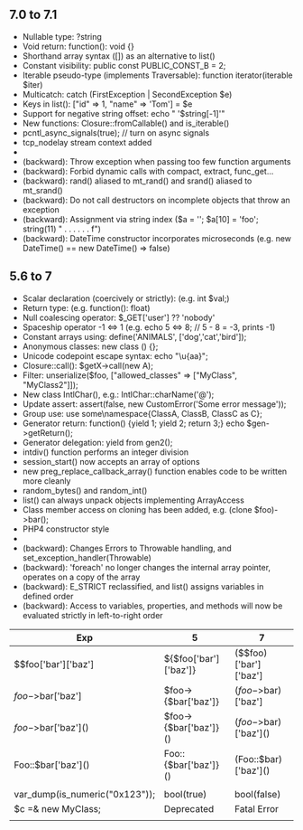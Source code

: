 ## 7.0 to 7.1
- Nullable type: ?string
- Void return: function(): void {}
- Shorthand array syntax ([]) as an alternative to list()
- Constant visibility: public const PUBLIC_CONST_B = 2;
- Iterable pseudo-type (implements Traversable): function iterator(iterable $iter)
- Multicatch: catch (FirstException | SecondException $e)
- Keys in list(): ["id" => 1, "name" => 'Tom'] = $e
- Support for negative string offset: echo " '$string[-1]'"
- New functions: Closure::fromCallable() and is_iterable()
- pcntl_async_signals(true); // turn on async signals
- tcp_nodelay stream context added
-
- (backward): Throw exception when passing too few function arguments
- (backward): Forbid dynamic calls with compact, extract, func_get...
- (backward): rand() aliased to mt_rand() and srand() aliased to mt_srand()
- (backward): Do not call destructors on incomplete objects that throw an exception 
- (backward): Assignment via string index ($a = ''; $a[10] = 'foo'; string(11) " . . . . . . f")
- (backward): DateTime constructor incorporates microseconds (e.g. new DateTime() == new DateTime() => false)

## 5.6 to 7
- Scalar declaration (coercively or strictly): (e.g. int $val;)
- Return type: (e.g. function(): float)
- Null coalescing operator: $_GET['user'] ?? 'nobody'
- Spaceship operator -1 <=> 1 (e.g. echo 5 <=> 8; // 5 - 8 = -3, prints -1)
- Constant arrays using: define('ANIMALS', ['dog','cat','bird']);
- Anonymous classes: new class () {};
- Unicode codepoint escape syntax: echo "\u{aa}";
- Closure::call(): $getX->call(new A);
- Filter: unserialize($foo, ["allowed_classes" => ["MyClass", "MyClass2"]]);
- New class IntlChar(), e.g.: IntlChar::charName('@');
- Update assert: assert(false, new CustomError('Some error message'));
- Group use: use some\namespace\{ClassA, ClassB, ClassC as C};
- Generator return: function() {yield 1; yield 2; return 3;} echo $gen->getReturn();
- Generator delegation: yield from gen2();
- intdiv() function performs an integer division
- session_start() now accepts an array of options
- new preg_replace_callback_array() function enables code to be written more cleanly
- random_bytes() and random_int()
- list() can always unpack objects implementing ArrayAccess
- Class member access on cloning has been added, e.g. (clone $foo)->bar();
- PHP4 constructor style
- 
- (backward): Changes Errors to Throwable handling, and set_exception_handler(Throwable) 
- (backward): 'foreach' no longer changes the internal array pointer, operates on a copy of the array
- (backward): E_STRICT reclassified, and list() assigns variables in defined order 
- (backward): Access to variables, properties, and methods will now be evaluated strictly in left-to-right order  

| Exp | 5 | 7 | 
| --- | --- | --- |
| $$foo\['bar'\]\['baz'\] | 	${$foo\['bar'\]\['baz'\]} |	($$foo)\['bar'\]\['baz'\]  |
| $foo->$bar\['baz'\] |	    $foo->{$bar\['baz'\]} | 	($foo->$bar)\['baz'\]  |
| $foo->$bar\['baz'\]() | 	$foo->{$bar\['baz'\]}() |	($foo->$bar)\['baz'\]() | 
| Foo::$bar\['baz'\]() |    Foo::{$bar\['baz'\]}() | 	(Foo::$bar)\['baz'\]()  |
| | | |
| var_dump(is_numeric("0x123")); | bool(true) | bool(false) |
| $c =& new MyClass; | Deprecated | Fatal Error |
| <script language="php"> | | (removed) |
| echo yield -1; | echo (yield) - 1; | echo yield (-1); |
| yield $foo or die; | yield ($foo or die); | (yield $foo) or die; |
| | JSON | JSOND |

## 5.5 to 5.6
- Constant expressions: Possible to provide a scalar expression involving numeric and string literals and/or constants
```
const TWO = ONE * 2;
class C {
    const THREE = TWO + 1;
```
- (backward): Array keys won't be overwritten [1=>'c','a','b'] give ['c','a','b']
    
## 5.1
5.6: __debugInfo()  
5.5: finally, ::class  
5.4: traits  
5.3: __invoke(), static:: (LSB), __callStatic, $classname::constant  
5.1: __isset() and __unset(),  __set_state()  
    
@Ref: 
* https://www.php.net/manual/fr/language.oop5.changelog.php
